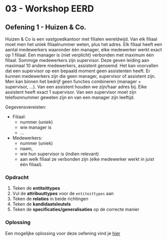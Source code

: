 # 03 - Workshop EERD

## Oefening 1 - Huizen & Co.
Huizen & Co is een vastgoedkantoor met filialen wereldwijd. Van elk filiaal moet men het uniek filiaalnummer weten, plus het adres. Elk filiaal heeft een aantal medewerkers waaronder één manager, elke medewerker werkt exact op 1 filiaal. Een manager is (niet verplicht) verbonden met maximum één filiaal. Sommige medewerkers zijn supervisor. Deze geven leiding aan maximaal 10 andere medewerkers, assistent genoemd.  Het kan voorvallen dat een supervisor op een bepaald moment geen assistenten heeft. Er kunnen medewerkers zijn die geen manager, supervisor of assistent zijn.  Men kan binnen het bedrijf geen functies combineren (manager + supervisor, …). Van een assistent houden we zijn/haar adres bij. Elke assistent heeft exact 1 supervisor. Van een supervisor moet zijn telefoonnummer geweten zijn en van een manager zijn leeftijd. 

Gegevensvereisten:​
- Filiaal: 
    - nummer (uniek)
    - wie manager is​
    - ...
- Medewerkers: 
    - nummer (uniek)
    - naam, 
    - wie hun supervisor is (indien relevant)
    - aan welk filiaal ze verbonden zijn (elke medewerker ​werkt in juist één filiaal).

### Opdracht
1. Teken de **entiteittypes**
2. Vul de **attribuuttypes** voor de `entiteittypes` aan
3. Teken de **relaties** in beide richtingen
4. Teken de **kandidaatsleutels**
5. Teken de **specificaties/generalisaties** op de correcte manier

### Oplossing
Een mogelijke oplossing voor deze oefening vind je [hier](../solutions/exercise-1.md)